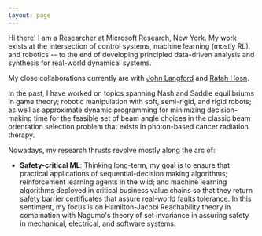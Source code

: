 ```yaml
---
layout: page
---
```


Hi there! I am a Researcher at Microsoft Research, New York. My work exists at the intersection of control systems, machine learning (mostly RL), and robotics -- to the end of developing principled data-driven analysis and synthesis for real-world dynamical systems.

My close collaborations currently are with [John Langford](https://en.wikipedia.org/wiki/John_Langford_(computer_scientist)) and [Rafah Hosn](https://www.microsoft.com/en-us/research/people/raaboulh/).

In the past, I have worked on topics spanning Nash and Saddle equilibriums in game theory; robotic manipulation with soft, semi-rigid, and rigid robots; as well as approximate dynamic programming for minimizing decision-making time for the feasible set of beam angle choices in the classic beam orientation selection problem that exists in photon-based cancer radiation therapy.

Nowadays, my research thrusts revolve mostly along the arc of:

+ **Safety-critical ML**: Thinking long-term, my goal is to ensure that practical applications of sequential-decision making algorithms; reinforcement learning agents in the wild; and machine learning algorithms deployed in critical business value chains so that they return safety barrier certificates that assure real-world faults tolerance. In this sentiment, my focus is on Hamilton-Jacobi Reachability theory in combination with Nagumo's theory of set invariance in assuring safety in mechanical, electrical, and software systems.

<!-- + **Digital transformation with personalized robotics**: For medical patients, particularly in radiosurgery, there is immense room for miniaturizing the design of mechanisms which can serve as assistive robots to aid patient care. Owing to the current trend, a la, open-kinematic chain-robots lacking repeatability, manufacturers for the past forty-some years have relied on leveraging rigidity of links such that the effect of maximizing errors from shoulder out to end-effector is minimized. There is no reason why robots should be bulky and noisy in the twenty-first century. With the current advancements in the theory and applications of soft and semi-rigid robots, we should be able to build personalized robots for tasks that are cost-effective while being agile. My focus is on novel sensing and devices fabrication that improve patients' experience in treatment therapy, better user experience in interactive computing, and the scaling the bleeding edge in semi-rigid devices models and control to emerging AR/VR/MR technologies. -->
